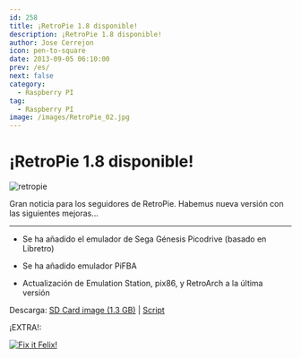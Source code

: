 ```yaml
---
id: 258
title: ¡RetroPie 1.8 disponible!
description: ¡RetroPie 1.8 disponible!
author: Jose Cerrejon
icon: pen-to-square
date: 2013-09-05 06:10:00
prev: /es/
next: false
category:
  - Raspberry PI
tag:
  - Raspberry PI
image: /images/RetroPie_02.jpg
---
```


# ¡RetroPie 1.8 disponible!

![retropie](/images/RetroPie_02.jpg)

Gran noticia para los seguidores de RetroPie. Habemus nueva versión con las siguientes mejoras...

- - -
* Se ha añadido el emulador de Sega Génesis Picodrive (basado en Libretro)

* Se ha añadido emulador PiFBA

* Actualización de Emulation Station, pix86, y RetroArch a la última versión

Descarga: [SD Card image (1.3 GB)](http://blog.petrockblock.com/?wpdmdl=17) | [Script](http://blog.petrockblock.com/2012/07/22/retropie-setup-an-initialization-script-for-retroarch-on-the-raspberry-pi/)

¡EXTRA!:

<a href="/res/felix.zip">![Fix it Felix!](/images/2013/09/fixit_felix.jpg "¡Descarga y juega Fix it Felix!")</a>